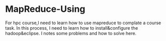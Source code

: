 # MapReduce-Using
For hpc course,I need to learn how to use mapreduce to complate a course task. 
In this process, I need to learn how to install&amp;configure the hadoop&amp;eclipse. 
I notes some problems and how to solve here.
